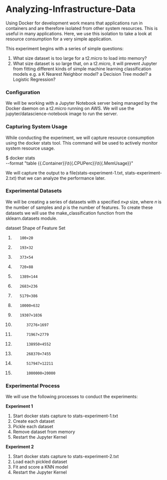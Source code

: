 # Analyzing-Infrastructure-Data

Using Docker for development work means that applications run in containers and are therefore isolated from other system resources. This is useful in many applications. Here, we use this isolation to take a look at resource consumption for a very simple application.

This experiment begins with a series of simple questions:

   1. What size dataset is too large for a t2.micro to load into memory?
   2. What size dataset is so large that, on a t2.micro, it will prevent Jupyter from fitting different kinds of simple machine learning classification models e.g. a K Nearest Neighbor model? a Decision Tree model? a Logistic Regression?

### Configuration

We will be working with a Jupyter Notebook server being managed by the Docker daemon on a t2.micro running on AWS. We will use the jupyter/datascience-notebook image to run the server.

### Capturing System Usage

While conducting the experiment, we will capture resource consumption using the docker stats tool.
This command will be used to actively monitor system resource usage.

$ docker stats \
  --format "table {{.Container}}\t{{.CPUPerc}}\t{{.MemUsage}}" 
  
We will capture the output to a file(stats-experiment-1.txt, stats-experiment-2.txt) that we can analyze the performance later.

### Experimental Datasets

We will be creating a series of datasets with a specified 𝑛×𝑝 size, where 𝑛 is the number of samples and 𝑝 is the number of features. To create these datasets we will use the make_classification function from the sklearn.datasets module.

dataset 	Shape of Feature Set
1. 	      100×20
2. 	      193×32
3. 	      373×54
4. 	      720×88
5. 	      1389×144
6. 	      2683×236
7. 	      5179×386
8. 	      10000×632
9. 	      19307×1036
10. 	      37276×1697
11. 	      71967×2779
12. 	      138950×4552
13. 	      268370×7455
14. 	      517947×12211
15. 	      1000000×20000

### Experimental Process

We will use the following processes to conduct the experiments:

**Experiment 1**
1. Start docker stats capture to stats-experiment-1.txt
2. Create each dataset
3. Pickle each dataset
4. Remove dataset from memory
5. Restart the Jupyter Kernel

**Experiment 2**

1. Start docker stats capture to stats-experiment-2.txt
1. Load each pickled dataset
1. Fit and score a KNN model
1. Restart the Jupyter Kernel
